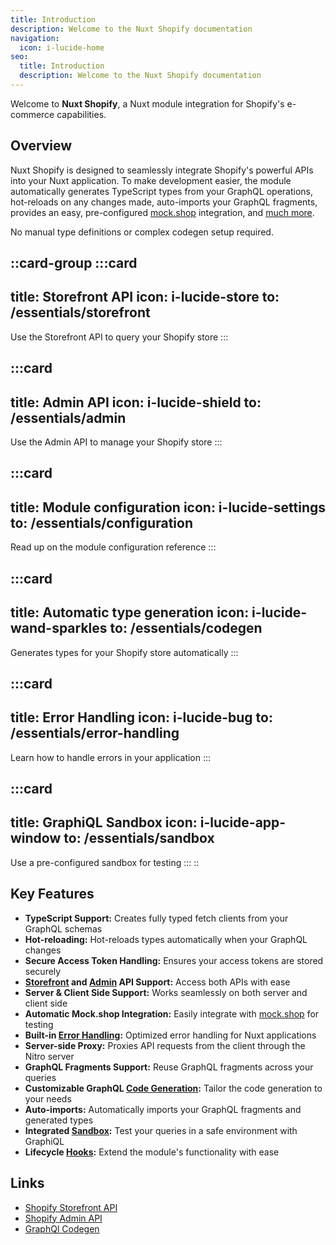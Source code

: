```yaml
---
title: Introduction
description: Welcome to the Nuxt Shopify documentation
navigation:
  icon: i-lucide-home
seo:
  title: Introduction
  description: Welcome to the Nuxt Shopify documentation
---
```


Welcome to **Nuxt Shopify**, a Nuxt module integration for Shopify's e-commerce capabilities.

## Overview

Nuxt Shopify is designed to seamlessly integrate Shopify's powerful APIs into your Nuxt application.
To make development easier, the module automatically generates TypeScript types from your GraphQL operations,
hot-reloads on any changes made, auto-imports your GraphQL fragments, provides an easy, pre-configured
[mock.shop](https://mock.shop) integration, and [much more](#key-features).

No manual type definitions or complex codegen setup required.

::card-group
  :::card
  ---
  title: Storefront API
  icon: i-lucide-store
  to: /essentials/storefront
  ---
  Use the Storefront API to query your Shopify store
  :::

  :::card
  ---
  title: Admin API
  icon: i-lucide-shield
  to: /essentials/admin
  ---
  Use the Admin API to manage your Shopify store
  :::

  :::card
  ---
  title: Module configuration
  icon: i-lucide-settings
  to: /essentials/configuration
  ---
  Read up on the module configuration reference
  :::

  :::card
  ---
  title: Automatic type generation
  icon: i-lucide-wand-sparkles
  to: /essentials/codegen
  ---
  Generates types for your Shopify store automatically
  :::

  :::card
  ---
  title: Error Handling
  icon: i-lucide-bug
  to: /essentials/error-handling
  ---
  Learn how to handle errors in your application
  :::

  :::card
  ---
  title: GraphiQL Sandbox
  icon: i-lucide-app-window
  to: /essentials/sandbox
  ---
  Use a pre-configured sandbox for testing
  :::
::

## Key Features

- **TypeScript Support:** Creates fully typed fetch clients from your GraphQL schemas
- **Hot-reloading:** Hot-reloads types automatically when your GraphQL changes
- **Secure Access Token Handling:** Ensures your access tokens are stored securely
- **[Storefront](/essentials/storefront) and [Admin](/essentials/admin) API Support:** Access both APIs with ease
- **Server & Client Side Support:** Works seamlessly on both server and client side
- **Automatic Mock.shop Integration:** Easily integrate with [mock.shop](https://mock.shop) for testing
- **Built-in [Error Handling](/essentials/error-handling):** Optimized error handling for Nuxt applications
- **Server-side Proxy:** Proxies API requests from the client through the Nitro server
- **GraphQL Fragments Support:** Reuse GraphQL fragments across your queries
- **Customizable GraphQL [Code Generation](/essentials/codegen):** Tailor the code generation to your needs
- **Auto-imports:** Automatically imports your GraphQL fragments and generated types
- **Integrated [Sandbox](/essentials/sandbox):** Test your queries in a safe environment with GraphiQL
- **Lifecycle [Hooks](/going-further/hooks):** Extend the module's functionality with ease

## Links

- [Shopify Storefront API](https://shopify.dev/docs/api/storefront)
- [Shopify Admin API](https://shopify.dev/docs/api/admin-graphql)
- [GraphQl Codegen](https://the-guild.dev/graphql/codegen/docs/getting-started)
